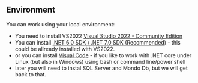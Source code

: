 ## Environment

You can work using your local environment:
 - You need to install VS2022 [Visual Studio 2022 - Community Edition](https://visualstudio.microsoft.com/vs/community/)
 - You can install [.NET 6.0 SDK \ .NET 7.0 SDK (Recommended)](https://dotnet.microsoft.com/en-us/download) - this could be allready installed with VS2022.
 - or you can install [Visual Code](https://code.visualstudio.com/) - if you like to work with .NET core under Linux (but also in Windows) using bash or command line/power shell
 - later you will need to instal SQL Server and Mondo Db, but we will get back to that.
